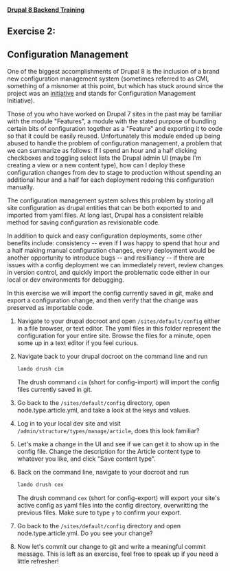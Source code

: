 #### [Drupal 8 Backend Training](README.md)

## Exercise 2:

## Configuration Management

One of the biggest accomplishments of Drupal 8 is the inclusion of a brand new configuration management system (sometimes referred to as CMI, something of a misnomer at this point, but which has stuck around since the project was an [initiative](https://www.drupal.org/about/strategic-initiatives) and stands for Configuration Management Initiative).

Those of you who have worked on Drupal 7 sites in the past may be familiar with the module "Features", a module with the stated purpose of bundling certain bits of configuration together as a "Feature" and exporting it to code so that it could be easily reused. Unfortunately this module ended up being abused to handle the problem of configuration management, a problem that we can summarize as follows: If I spend an hour and a half clicking checkboxes and toggling select lists the Drupal admin UI (maybe I'm creating a view or a new content type), how can I deploy these configuration changes from dev to stage to production without spending an additional hour and a half for each deployment redoing this configuration manually.

The configuration management system solves this problem by storing all site configuration as drupal entities that can be both exported to and imported from yaml files. At long last, Drupal has a consistent relaible method for saving configuration as revisionable code.

In addition to quick and easy configuration deployments, some other benefits include: consistency -- even if I was happy to spend that hour and a half making manual configuration changes, every deployment would be another opportunity to introduce bugs -- and resilliancy -- if there are issues with a config deployment we can immediately revert, review changes in version control, and quickly import the problematic code either in our local or dev environments for debugging.

In this exercise we will import the config currently saved in git, make and export a configuration change, and then verify that the change was preserved as importable code.

1. Navigate to your drupal docroot and open `/sites/default/config` either in a file browser, or text editor. The yaml files in this folder represent the configuration for your entire site. Browse the files for a minute, open some up in a text editor if you feel curious.

2. Navigate back to your drupal docroot on the command line and run

    ```bash
    lando drush cim
    ```

    The drush command `cim` (short for config-import) will import the config files currently saved in git.

3. Go back to the `/sites/default/config` directory, open node.type.article.yml, and take a look at the keys and values.

4. Log in to your local dev site and visit `/admin/structure/types/manage/article`, does this look familiar?

5. Let's make a change in the UI and see if we can get it to show up in the config file. Change the description for the Article content type to whatever you like, and click "Save content type".

6. Back on the command line, navigate to your docroot and run

    ```bash
    lando drush cex
    ```

    The drush command `cex` (short for config-export) will export your site's active config as yaml files into the config directory, overwritting the previous files. Make sure to type `y` to confirm your export.

7. Go back to the `/sites/default/config` directory and open node.type.article.yml. Do you see your change?

8. Now let's commit our change to git and write a meaningful commit message. This is left as an exercise, feel free to speak up if you need a little refresher!